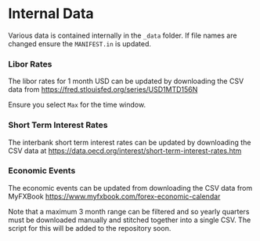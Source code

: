 # Internal Data

Various data is contained internally in the `_data` folder. If file names are
changed ensure the `MANIFEST.in` is updated.

### Libor Rates
The libor rates for 1 month USD can be updated by downloading the CSV data
from https://fred.stlouisfed.org/series/USD1MTD156N

Ensure you select `Max` for the time window.

### Short Term Interest Rates
The interbank short term interest rates can be updated by downloading the CSV
data at https://data.oecd.org/interest/short-term-interest-rates.htm

### Economic Events
The economic events can be updated from downloading the CSV data from MyFXBook
https://www.myfxbook.com/forex-economic-calendar

Note that a maximum 3 month range can be filtered and so yearly quarters must be
downloaded manually and stitched together into a single CSV. The script for
this will be added to the repository soon.